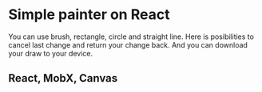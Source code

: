 # Simple painter on React

You can use brush, rectangle, circle and straight line.
Here is posibilities to cancel last change and return your change back.
And you can download your draw to your device.

## React, MobX, Canvas
